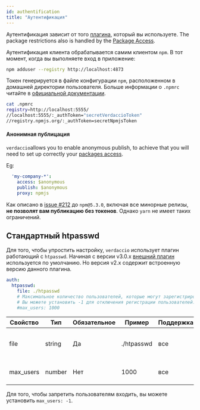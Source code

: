 ```yaml
---
id: authentification
title: "Аутентификация"
---
```

Аутентификация зависит от того [плагина](plugins.md), который вы используете. The package restrictions also is handled by the [Package Access](packages.md).

Аутентификация клиента обрабатывается самим клиентом `npm`. В тот момент, когда вы выполняете вход в приложение:

```bash
npm adduser --registry http://localhost:4873
```

Токен генерируется в файле конфигурации `npm`, расположенном в домашней директории пользователя. Больше информации о `.npmrc` читайте в [официальной документации](https://docs.npmjs.com/files/npmrc).

```bash
cat .npmrc
registry=http://localhost:5555/
//localhost:5555/:_authToken="secretVerdaccioToken"
//registry.npmjs.org/:_authToken=secretNpmjsToken
```

#### Анонимная публицация

`verdaccio`allows you to enable anonymous publish, to achieve that you will need to set up correctly your [packages access](packages.md).

Eg:

```yaml
  'my-company-*':
    access: $anonymous
    publish: $anonymous
    proxy: npmjs
```

Как описано в [issue #212](https://github.com/verdaccio/verdaccio/issues/212#issuecomment-308578500) до `npm@5.3.0`, включая все минорные релизы, **не позволят вам публикацию без токенов**. Однако `yarn` не имеет таких ограничений.

## Стандартный htpasswd

Для того, чтобы упростить настройку, `verdaccio` использует плагин работающий с `htpasswd`. Начиная с версии v3.0.x [внешний плагин](https://github.com/verdaccio/verdaccio-htpasswd) используется по умолчанию. Но версия v2.x содержит встроенную версию данного плагина.

```yaml
auth:
  htpasswd:
    file: ./htpasswd
    # Максимальное количество пользователей, которые могут зарегистрироваться. По умолчанию "+inf".
    # Вы можете установить -1 для отключения регистрации пользователей.
    #max_users: 1000
```

| Свойство  | Тип    | Обязательное | Пример     | Поддержка | Описание                                 |
| --------- | ------ | ------------ | ---------- | --------- | ---------------------------------------- |
| file      | string | Да           | ./htpasswd | все       | файл, содержащий зашифрованные реквизиты |
| max_users | number | Нет          | 1000       | все       | устанавливает ограничение пользователей  |

Для того, чтобы запретить пользователям входить, вы можете установить `max_users: -1`.